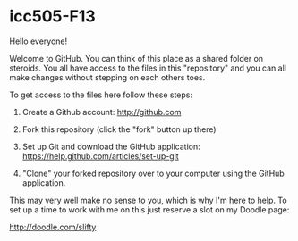 icc505-F13
==========

Hello everyone!

Welcome to GitHub.  You can think of this place as a shared folder on steroids.  You all have access to the files in this "repository" and you can all make changes without stepping on each others toes.

To get access to the files here follow these steps:

1) Create a Github account: http://github.com

2) Fork this repository (click the "fork" button up there)

3) Set up Git and download the GitHub application: https://help.github.com/articles/set-up-git

4) "Clone" your forked repository over to your computer using the GitHub application.

This may very well make no sense to you, which is why I'm here to help.  To set up a time to work with me on this just reserve a slot on my Doodle page:

http://doodle.com/slifty